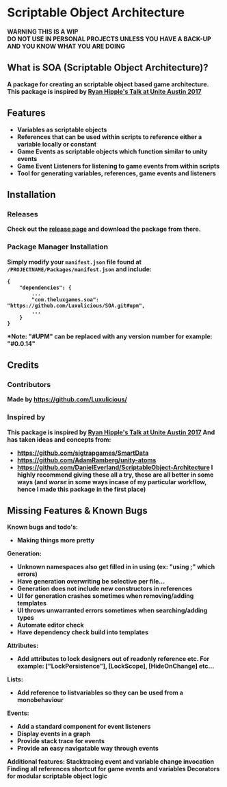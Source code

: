 # Scriptable Object Architecture 
<b>WARNING THIS IS A WIP <br/>
DO NOT USE IN PERSONAL PROJECTS UNLESS YOU HAVE A BACK-UP AND YOU KNOW WHAT YOU ARE DOING<b/>

## What is SOA (Scriptable Object Architecture)?
A package for creating an scriptable object based game architecture.
This package is inspired by <a href="https://www.youtube.com/watch?v=raQ3iHhE_Kk">Ryan Hipple's Talk at Unite Austin 2017 </a>

## Features
- Variables as scriptable objects
- References that can be used within scripts to reference either a variable locally or constant
- Game Events as scriptable objects which function similar to unity events
- Game Event Listeners for listening to game events from within scripts
- Tool for generating variables, references, game events and listeners

## Installation
### Releases
Check out the <a href="https://github.com/Luxulicious/SOA/releases">release page</a> and download the package from there.

### Package Manager Installation
Simply modify your `manifest.json` file found at `/PROJECTNAME/Packages/manifest.json` and include:

```
{
	"dependencies": {
		...
		"com.theluxgames.soa": "https://github.com/Luxulicious/SOA.git#upm",
		...
	}
}
```

*Note: "#UPM" can be replaced with any version number for example: "#0.0.14"

## Credits
### Contributors
Made by <a href="https://github.com/Luxulicious/">https://github.com/Luxulicious/</a>
### Inspired by
This package is inspired by  <a href="https://www.youtube.com/watch?v=raQ3iHhE_Kk">Ryan Hipple's Talk at Unite Austin 2017</a>
And has taken ideas and concepts from:
- <a href="https://github.com/sigtrapgames/SmartData">https://github.com/sigtrapgames/SmartData</a>
- <a href="https://github.com/AdamRamberg/unity-atoms">https://github.com/AdamRamberg/unity-atoms</a>
- <a href="https://github.com/DanielEverland/ScriptableObject-Architecture">https://github.com/DanielEverland/ScriptableObject-Architecture</a>
I highly recommend giving these all a try, these are all better in some ways (and *worse* in some ways incase of my particular workflow, hence I made this package in the first place)

## Missing Features & Known Bugs
Known bugs and todo's:
- Making things more pretty

Generation:
- Unknown namespaces also get filled in in using (ex: "using ;" which errors)
- Have generation overwriting be selective per file...
- Generation does not include new constructors in references
- UI for generation crashes sometimes when removing/adding templates
- UI throws unwarranted errors sometimes when searching/adding types
- Automate editor check
- Have dependency check build into templates

Attributes:
- Add attributes to lock designers out of readonly reference etc. For example:
["LockPersistence"], [LockScope], [HideOnChange] etc...

Lists:
- Add reference to listvariables so they can be used from a monobehaviour

Events:
- Add a standard component for event listeners
- Display events in a graph
- Provide stack trace for events
- Provide an easy navigatable way through events

Additional features:
Stacktracing event and variable change invocation
Finding all references shortcut for game events and variables
Decorators for modular scriptable object logic
